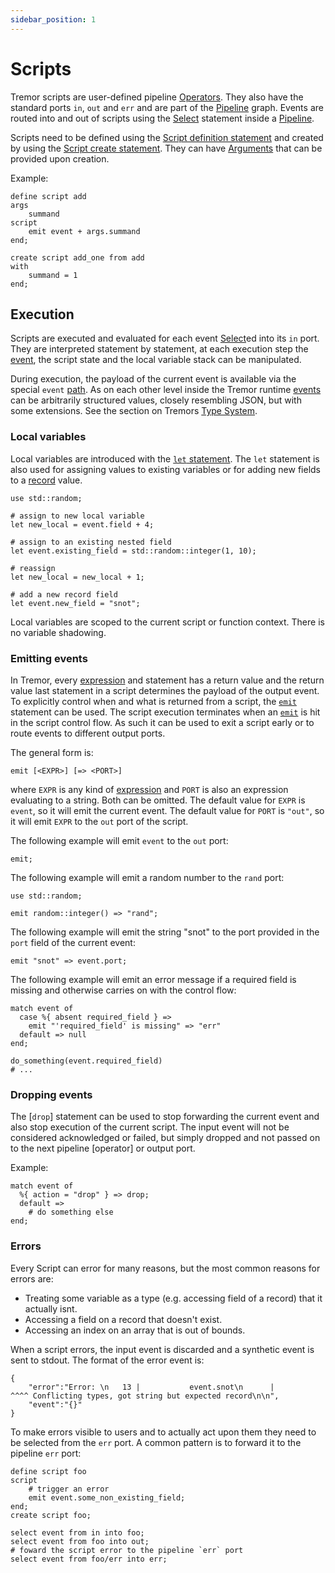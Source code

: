 ```yaml
---
sidebar_position: 1
---
```


# Scripts

Tremor scripts are user-defined pipeline [Operators]. They also have the standard ports `in`, `out` and `err` and are part of the [Pipeline] graph. Events are routed into and out of scripts using the [Select] statement inside a [Pipeline].

Scripts need to be defined using the [Script definition statement](./reference/full.md#rule-definescript) and created by using the [Script create statement](./reference/full.md#rule-createscript). They can have [Arguments](./index.md#arguments) that can be provided upon creation.

Example:

```tremor
define script add
args
    summand
script
    emit event + args.summand
end;

create script add_one from add
with
    summand = 1
end;
```


## Execution

Scripts are executed and evaluated for each event [Select]ed into its `in` port. They are interpreted statement by statement, at each execution step the [event], the script state and the local variable stack can be manipulated.

During execution, the payload of the current event is available via the special `event` [path](./expressions.md#paths). As on each other level inside the Tremor runtime [events] can be arbitrarily structured values, closely resembling JSON, but with some extensions. See the section on Tremors [Type System](./index.md#type-system).

### Local variables

Local variables are introduced with the [`let` statement](./reference/script.md#rule-let). The `let` statement is also used for assigning values to existing variables or for adding new fields to a [record](./expressions.md#records) value.

```tremor
use std::random;

# assign to new local variable
let new_local = event.field + 4;

# assign to an existing nested field
let event.existing_field = std::random::integer(1, 10);

# reassign
let new_local = new_local + 1;

# add a new record field
let event.new_field = "snot";
```

Local variables are scoped to the current script or function context. There is no variable shadowing.



### Emitting events

In Tremor, every [expression] and statement has a return value and the return value last statement in a script determines the payload of the output event. To explicitly control when and what is returned from a script, the [`emit`] statement can be used. The script execution terminates when an [`emit`] is hit in the script control flow. As such it can be used to exit a script early or to route events to different output ports.

The general form is:

```
emit [<EXPR>] [=> <PORT>]
```

where `EXPR` is any kind of [expression] and `PORT` is also an expression evaluating to a string.
Both can be omitted. The default value for `EXPR` is `event`, so it will emit the current event. The default value for `PORT` is `"out"`, so it will emit `EXPR` to the `out` port of the script.

The following example will emit `event` to the `out` port:

```tremor
emit;
```

The following example will emit a random number to the `rand` port:

```tremor
use std::random;

emit random::integer() => "rand";
```

The following example will emit the string "snot" to the port provided in the `port` field of the current event:

```tremor
emit "snot" => event.port;
```

The following example will emit an error message if a required field is missing and otherwise carries on with the control flow:

```tremor
match event of
  case %{ absent required_field } =>
    emit "'required_field' is missing" => "err"
  default => null
end;

do_something(event.required_field)
# ...
```


### Dropping events

The [`drop`] statement can be used to stop forwarding the current event and also stop execution of the current script. The input event will not be considered acknowledged or failed, but simply dropped and not passed on to the next pipeline [operator] or output port.

Example:

```tremor
match event of
  %{ action = "drop" } => drop;
  default => 
    # do something else
end;
```

### Errors

Every Script can error for many reasons, but the most common reasons for errors are:

* Treating some variable as a type (e.g. accessing field of a record) that it actually isnt.
* Accessing a field on a record that doesn't exist.
* Accessing an index on an array that is out of bounds.

When a script errors, the input event is discarded and a synthetic event is sent to stdout. The format of the error event is:

```tremor
{
    "error":"Error: \n   13 |           event.snot\n      |                 ^^^^ Conflicting types, got string but expected record\n\n",
    "event":"{}"
}
```

To make errors visible to users and to actually act upon them they need to be selected from the `err` port. A common pattern is to forward it to the pipeline `err` port:

```tremor
define script foo
script
    # trigger an error
    emit event.some_non_existing_field;
end;
create script foo;

select event from in into foo;
select event from foo into out;
# foward the script error to the pipeline `err` port
select event from foo/err into err;
```

[Pipeline]: ./pipelines.md
[Operators]: ../reference/operators.md
[Select]: ./pipelines.md#select-queries
[`emit`]: ./reference/script.md#rule-emit
[expression]: ./expressions.md
[event]: ./index.md#events
[events]: ./index.md#events